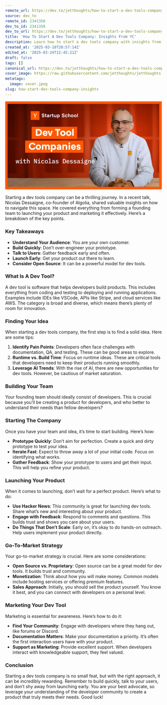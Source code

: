 ```yaml
---
remote_url: https://dev.to/jetthoughts/how-to-start-a-dev-tools-company-insights-from-yc-2gdm
source: dev_to
remote_id: 2341358
dev_to_id: 2341358
dev_to_url: https://dev.to/jetthoughts/how-to-start-a-dev-tools-company-insights-from-yc-2gdm
title: 'How To Start A Dev Tools Company: Insights From YC'
description: Learn how to start a dev tools company with insights from YC's Nicolas Dessaigne. Discover key strategies for finding your idea, building your team, and launching your product effectively.
created_at: '2025-03-18T20:57:14Z'
edited_at: '2025-03-24T12:45:21Z'
draft: false
tags: []
canonical_url: https://dev.to/jetthoughts/how-to-start-a-dev-tools-company-insights-from-yc-2gdm
cover_image: https://raw.githubusercontent.com/jetthoughts/jetthoughts.github.io/master/content/blog/how-start-dev-tools-company-insights/cover.jpeg
metatags:
  image: cover.jpeg
slug: how-start-dev-tools-company-insights
---
```

[![How To Start A Dev Tools Company: Insights From YC](file_0.jpg)](https://www.youtube.com/watch?v=z1aKRhRnVNk)

Starting a dev tools company can be a thrilling journey. In a recent talk, Nicolas Dessaigne, co-founder of Algolia, shared valuable insights on how to navigate this space. He covered everything from forming a founding team to launching your product and marketing it effectively. Here’s a breakdown of the key points.

### Key Takeaways

*   **Understand Your Audience**: You are your own customer.
*   **Build Quickly**: Don’t over-engineer your prototype.
*   **Talk to Users**: Gather feedback early and often.
*   **Launch Early**: Get your product out there to learn.
*   **Consider Open Source**: It can be a powerful model for dev tools.

### What Is A Dev Tool?

A dev tool is software that helps developers build products. This includes everything from coding and testing to deploying and running applications. Examples include IDEs like VSCode, APIs like Stripe, and cloud services like AWS. The category is broad and diverse, which means there’s plenty of room for innovation.

### Finding Your Idea

When starting a dev tools company, the first step is to find a solid idea. Here are some tips:

1.  **Identify Pain Points**: Developers often face challenges with documentation, QA, and testing. These can be good areas to explore.
2.  **Runtime vs. Build Time**: Focus on runtime ideas. These are critical tools that developers need to keep their products running smoothly.
3.  **Leverage AI Trends**: With the rise of AI, there are new opportunities for dev tools. However, be cautious of market saturation.

### Building Your Team

Your founding team should ideally consist of developers. This is crucial because you’ll be creating a product for developers, and who better to understand their needs than fellow developers?

### Starting The Company

Once you have your team and idea, it’s time to start building. Here’s how:

*   **Prototype Quickly**: Don’t aim for perfection. Create a quick and dirty prototype to test your idea.
*   **Iterate Fast**: Expect to throw away a lot of your initial code. Focus on identifying what works.
*   **Gather Feedback**: Show your prototype to users and get their input. This will help you refine your product.

### Launching Your Product

When it comes to launching, don’t wait for a perfect product. Here’s what to do:

*   **Use Hacker News**: This community is great for launching dev tools. Share what’s new and interesting about your product.
*   **Engage with Feedback**: Respond to comments and questions. This builds trust and shows you care about your users.
*   **Do Things That Don’t Scale**: Early on, it’s okay to do hands-on outreach. Help users implement your product directly.

### Go-To-Market Strategy

Your go-to-market strategy is crucial. Here are some considerations:

*   **Open Source vs. Proprietary**: Open source can be a great model for dev tools. It builds trust and community.
*   **Monetization**: Think about how you will make money. Common models include hosting services or offering premium features.
*   **Sales Approach**: Initially, you should sell the product yourself. You know it best, and you can connect with developers on a personal level.

### Marketing Your Dev Tool

Marketing is essential for awareness. Here’s how to do it:

*   **Find Your Community**: Engage with developers where they hang out, like forums or Discord.
*   **Documentation Matters**: Make your documentation a priority. It’s often the first interaction users have with your product.
*   **Support as Marketing**: Provide excellent support. When developers interact with knowledgeable support, they feel valued.

### Conclusion

Starting a dev tools company is no small feat, but with the right approach, it can be incredibly rewarding. Remember to build quickly, talk to your users, and don’t shy away from launching early. You are your best advocate, so leverage your understanding of the developer community to create a product that truly meets their needs. Good luck!
